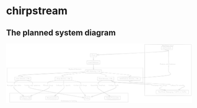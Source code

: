 # chirpstream

## The planned system diagram
![Chirpstream system arch diagram](chirpstream_diagram.png)
